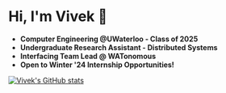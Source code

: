 # Hi, I'm Vivek 👋

* **Computer Engineering @UWaterloo - Class of 2025**
* **Undergraduate Research Assistant - Distributed Systems**
* **Interfacing Team Lead @ WATonomous**
* **Open to Winter '24 Internship Opportunities!**

[![Vivek's GitHub stats](https://github-readme-stats.vercel.app/api?username=valamuri2020&count_private=true&theme=tokyonight)](https://github.com/anuraghazra/github-readme-stats)
<!-- 
[![Top Langs](https://github-readme-stats.vercel.app/api/top-langs/?username=valamuri2020&layout=compact&theme=tokyonight&hide=jupyter%20notebook,CSS,CMake,Makefile&langs_count=7)](https://github.com/anuraghazra/github-readme-stats) -->
